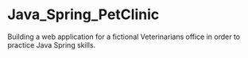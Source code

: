 # Java_Spring_PetClinic

Building a web application for a fictional Veterinarians office in order to practice Java Spring skills.
